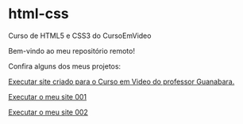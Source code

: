 # html-css
 <P>Curso de HTML5 e CSS3 do CursoEmVideo </P>

 <P>Bem-vindo ao meu repositório remoto!</P>

  <P>Confira alguns dos meus projetos: </P>

 <a href= "https://flplemos.github.io/html-css/desafios/d010b/"> 
 Executar site criado para o Curso em Video do professor Guanabara. </a> 


 <a href= "https://flplemos.github.io/html-css/mysites/d001/"> Executar o meu site 001 </a> 

 <a href= "https://flplemos.github.io/html-css/mysites/d002/"> Executar o meu site 002
